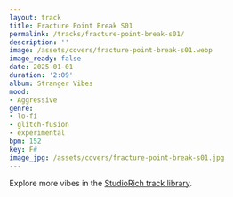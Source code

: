 ```yaml
---
layout: track
title: Fracture Point Break S01
permalink: /tracks/fracture-point-break-s01/
description: ''
image: /assets/covers/fracture-point-break-s01.webp
image_ready: false
date: 2025-01-01
duration: '2:09'
album: Stranger Vibes
mood:
- Aggressive
genre:
- lo-fi
- glitch-fusion
- experimental
bpm: 152
key: F#
image_jpg: /assets/covers/fracture-point-break-s01.jpg
---
```


Explore more vibes in the [StudioRich track library](/tracks/).
